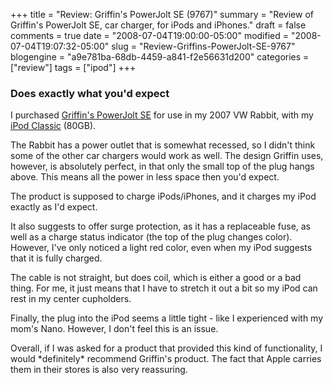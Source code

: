 +++
title = "Review: Griffin's PowerJolt SE (9767)"
summary = "Review of Griffin's PowerJolt SE, car charger, for iPods and iPhones."
draft = false
comments = true
date = "2008-07-04T19:00:00-05:00"
modified = "2008-07-04T19:07:32-05:00"
slug = "Review-Griffins-PowerJolt-SE-9767"
blogengine = "a9e781ba-68db-4459-a841-f2e56631d200"
categories = ["review"]
tags = ["ipod"]
+++

<h3>Does exactly what you&#39;d expect&nbsp;</h3>
<p>
I purchased <a href="http://www.amazon.com/gp/product/B0016G73PW?tag=strivinglifen-20" target="_blank">Griffin&#39;s PowerJolt SE</a> for use in my 2007 VW Rabbit, with my <a href="http://www.amazon.com/gp/product/B000JLKIHA?tag=strivinglifen-20" target="_blank">iPod Classic</a> (80GB). 
</p>
<p>
The Rabbit has a power outlet that is somewhat recessed, so I didn&#39;t think some of the other car chargers would work as well. The design Griffin uses, however, is absolutely perfect, in that only the small top of the plug hangs above. This means all the power in less space then you&#39;d expect. 
</p>
<p>
The product is supposed to charge iPods/iPhones, and it charges my iPod exactly as I&#39;d expect. 
</p>
<p>
It also suggests to offer surge protection, as it has a replaceable fuse, as well as a charge status indicator (the top of the plug changes color). However, I&#39;ve only noticed a light red color, even when my iPod suggests that it is fully charged. 
</p>
<p>
The cable is not straight, but does coil, which is either a good or a bad thing. For me, it just means that I have to stretch it out a bit so my iPod can rest in my center cupholders. 
</p>
<p>
Finally, the plug into the iPod seems a little tight - like I experienced with my mom&#39;s Nano. However, I don&#39;t feel this is an issue. 
</p>
<p>
Overall, if I was asked for a product that provided this kind of functionality, I would *definitely* recommend Griffin&#39;s product. The fact that Apple carries them in their stores is also very reassuring. 
</p>

